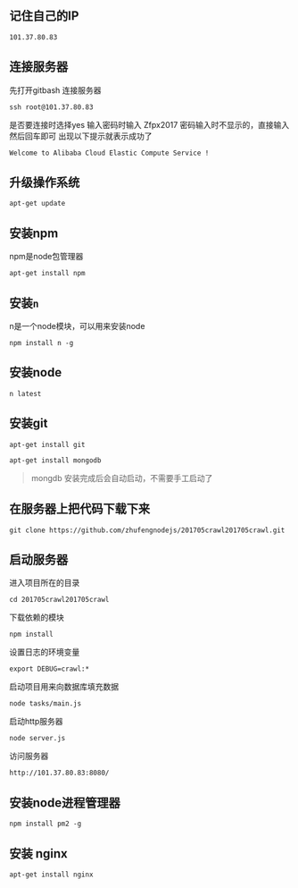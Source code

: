 ## 记住自己的IP
```
101.37.80.83
```

## 连接服务器
先打开gitbash
连接服务器
```
ssh root@101.37.80.83
```

是否要连接时选择yes
输入密码时输入 Zfpx2017
密码输入时不显示的，直接输入然后回车即可
出现以下提示就表示成功了

```
Welcome to Alibaba Cloud Elastic Compute Service !
```

## 升级操作系统
```
apt-get update
```

## 安装npm
npm是node包管理器
```
apt-get install npm
```

## 安装`n`
n是一个node模块，可以用来安装node
```
npm install n -g
```

## 安装node
```
n latest
```

## 安装git
```
apt-get install git
```

```
apt-get install mongodb
```
> mongdb 安装完成后会自动启动，不需要手工启动了

## 在服务器上把代码下载下来
```
git clone https://github.com/zhufengnodejs/201705crawl201705crawl.git
```

## 启动服务器
进入项目所在的目录
```
cd 201705crawl201705crawl
```
下载依赖的模块
```
npm install
```
设置日志的环境变量
```
export DEBUG=crawl:*
```
启动项目用来向数据库填充数据
```
node tasks/main.js
```
启动http服务器
```
node server.js
```
访问服务器
```
http://101.37.80.83:8080/
```

## 安装node进程管理器
```
npm install pm2 -g
```

## 安装 nginx
```
apt-get install nginx
```


